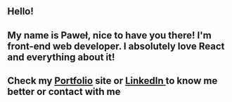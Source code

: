 ## Hello!

## My name is Paweł, nice to have you there!  I'm front-end web developer. I absolutely love React and everything about it!


## Check  my [**Portfolio**](https://bozejewski.netlify.app/) site or [**LinkedIn** ]( https://www.linkedin.com/in/pawel-bozejewski/)to know me better or contact with me 






